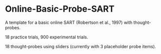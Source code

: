 # Online-Basic-Probe-SART
<p>A template for a basic online SART (Robertson et al., 1997) with thought-probes.</p>
<p>18 practice trials, 900 experimental trials.</p>
<p>18 thought-probes using sliders (currently with 3 placeholder probe items).</p>
